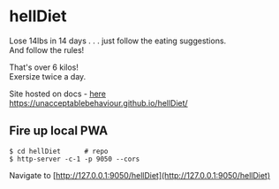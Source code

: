 # hellDiet
Lose 14lbs in 14 days . . . just follow the eating suggestions.  
And follow the rules!  
  
That's over 6 kilos!  
Exersize twice a day.  
  
Site hosted on docs - [here](https://unacceptablebehaviour.github.io/hellDiet/)  
https://unacceptablebehaviour.github.io/hellDiet/


## Fire up local PWA

```
$ cd hellDiet      # repo
$ http-server -c-1 -p 9050 --cors
```
Navigate to [http://127.0.0.1:9050/hellDiet](http://127.0.0.1:9050/hellDiet)